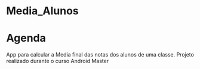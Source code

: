 # Media_Alunos

# Agenda
App para calcular a Media final das notas dos alunos de uma classe.
Projeto realizado durante o curso Android Master





